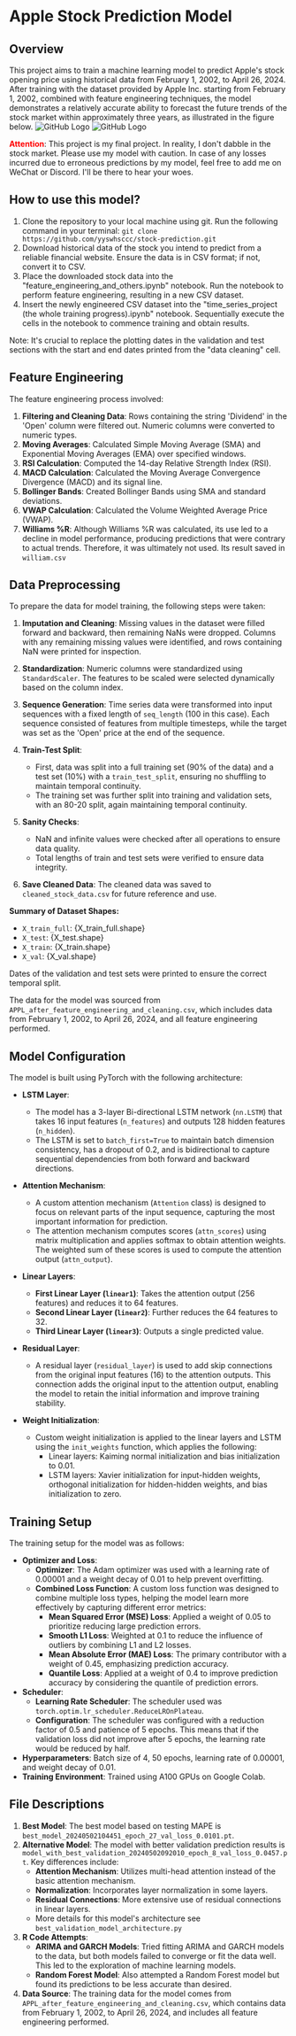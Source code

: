 # Apple Stock Prediction Model

## Overview

This project aims to train a machine learning model to predict Apple's stock opening price using historical data from February 1, 2002, to April 26, 2024. After training with the dataset provided by Apple Inc. starting from February 1, 2002, combined with feature engineering techniques, the model demonstrates a relatively accurate ability to forecast the future trends of the stock market within approximately three years, as illustrated in the figure below. 
![GitHub Logo](model_with_best_validation's_test.png)
![GitHub Logo](model_woth_best_validation's_validation.JPG)

**<span style="color:red">Attention</span>**: This project is my final project. In reality, I don't dabble in the stock market. Please use my model with caution. In case of any losses incurred due to erroneous predictions by my model, feel free to add me on WeChat or Discord. I'll be there to hear your woes.

## How to use this model?
1. Clone the repository to your local machine using git. Run the following command in your terminal:
`git clone https://github.com/yyswhsccc/stock-prediction.git`
2. Download historical data of the stock you intend to predict from a reliable financial website. Ensure the data is in CSV format; if not, convert it to CSV.
3. Place the downloaded stock data into the "feature_engineering_and_others.ipynb" notebook. Run the notebook to perform feature engineering, resulting in a new CSV dataset.
4. Insert the newly engineered CSV dataset into the "time_series_project (the whole training progress).ipynb" notebook. Sequentially execute the cells in the notebook to commence training and obtain results.

Note: It's crucial to replace the plotting dates in the validation and test sections with the start and end dates printed from the "data cleaning" cell.

## Feature Engineering

The feature engineering process involved:
1. **Filtering and Cleaning Data**: Rows containing the string 'Dividend' in the 'Open' column were filtered out. Numeric columns were converted to numeric types.
2. **Moving Averages**: Calculated Simple Moving Average (SMA) and Exponential Moving Averages (EMA) over specified windows.
3. **RSI Calculation**: Computed the 14-day Relative Strength Index (RSI).
4. **MACD Calculation**: Calculated the Moving Average Convergence Divergence (MACD) and its signal line.
5. **Bollinger Bands**: Created Bollinger Bands using SMA and standard deviations.
6. **VWAP Calculation**: Calculated the Volume Weighted Average Price (VWAP).
7. **Williams %R**: Although Williams %R was calculated, its use led to a decline in model performance, producing predictions that were contrary to actual trends. Therefore, it was ultimately not used. Its result saved in `william.csv` 

## Data Preprocessing

To prepare the data for model training, the following steps were taken:

1. **Imputation and Cleaning**: Missing values in the dataset were filled forward and backward, then remaining NaNs were dropped. Columns with any remaining missing values were identified, and rows containing NaN were printed for inspection.

2. **Standardization**: Numeric columns were standardized using `StandardScaler`. The features to be scaled were selected dynamically based on the column index.

3. **Sequence Generation**: Time series data were transformed into input sequences with a fixed length of `seq_length` (100 in this case). Each sequence consisted of features from multiple timesteps, while the target was set as the 'Open' price at the end of the sequence.

4. **Train-Test Split**: 
   - First, data was split into a full training set (90% of the data) and a test set (10%) with a `train_test_split`, ensuring no shuffling to maintain temporal continuity.
   - The training set was further split into training and validation sets, with an 80-20 split, again maintaining temporal continuity.

5. **Sanity Checks**: 
   - NaN and infinite values were checked after all operations to ensure data quality.
   - Total lengths of train and test sets were verified to ensure data integrity.

6. **Save Cleaned Data**: The cleaned data was saved to `cleaned_stock_data.csv` for future reference and use.

**Summary of Dataset Shapes:**
- `X_train_full`: {X_train_full.shape}
- `X_test`: {X_test.shape}
- `X_train`: {X_train.shape}
- `X_val`: {X_val.shape}

Dates of the validation and test sets were printed to ensure the correct temporal split.

The data for the model was sourced from `APPL_after_feature_engineering_and_cleaning.csv`, which includes data from February 1, 2002, to April 26, 2024, and all feature engineering performed.

## Model Configuration

The model is built using PyTorch with the following architecture:

- **LSTM Layer**: 
  - The model has a 3-layer Bi-directional LSTM network (`nn.LSTM`) that takes 16 input features (`n_features`) and outputs 128 hidden features (`n_hidden`). 
  - The LSTM is set to `batch_first=True` to maintain batch dimension consistency, has a dropout of 0.2, and is bidirectional to capture sequential dependencies from both forward and backward directions.

- **Attention Mechanism**:
  - A custom attention mechanism (`Attention` class) is designed to focus on relevant parts of the input sequence, capturing the most important information for prediction. 
  - The attention mechanism computes scores (`attn_scores`) using matrix multiplication and applies softmax to obtain attention weights. The weighted sum of these scores is used to compute the attention output (`attn_output`).

- **Linear Layers**:
  - **First Linear Layer (`linear1`)**: Takes the attention output (256 features) and reduces it to 64 features.
  - **Second Linear Layer (`linear2`)**: Further reduces the 64 features to 32.
  - **Third Linear Layer (`linear3`)**: Outputs a single predicted value.

- **Residual Layer**: 
  - A residual layer (`residual_layer`) is used to add skip connections from the original input features (16) to the attention outputs. This connection adds the original input to the attention output, enabling the model to retain the initial information and improve training stability.

- **Weight Initialization**:
  - Custom weight initialization is applied to the linear layers and LSTM using the `init_weights` function, which applies the following:
    - Linear layers: Kaiming normal initialization and bias initialization to 0.01.
    - LSTM layers: Xavier initialization for input-hidden weights, orthogonal initialization for hidden-hidden weights, and bias initialization to zero.

## Training Setup

The training setup for the model was as follows:

- **Optimizer and Loss**: 
  - **Optimizer**: The Adam optimizer was used with a learning rate of 0.00001 and a weight decay of 0.01 to help prevent overfitting.
  - **Combined Loss Function**: A custom loss function was designed to combine multiple loss types, helping the model learn more effectively by capturing different error metrics:
    - **Mean Squared Error (MSE) Loss**: Applied a weight of 0.05 to prioritize reducing large prediction errors.
    - **Smooth L1 Loss**: Weighted at 0.1 to reduce the influence of outliers by combining L1 and L2 losses.
    - **Mean Absolute Error (MAE) Loss**: The primary contributor with a weight of 0.45, emphasizing prediction accuracy.
    - **Quantile Loss**: Applied at a weight of 0.4 to improve prediction accuracy by considering the quantile of prediction errors.
- **Scheduler**:
  - **Learning Rate Scheduler**: The scheduler used was `torch.optim.lr_scheduler.ReduceLROnPlateau`.
  - **Configuration**: The scheduler was configured with a reduction factor of 0.5 and patience of 5 epochs. This means that if the validation loss did not improve after 5 epochs, the learning rate would be reduced by half.
- **Hyperparameters**: Batch size of 4, 50 epochs, learning rate of 0.00001, and weight decay of 0.01.
- **Training Environment**: Trained using A100 GPUs on Google Colab.

## File Descriptions

1. **Best Model**: The best model based on testing MAPE is `best_model_20240502104451_epoch_27_val_loss_0.0101.pt`.
2. **Alternative Model**: The model with better validation prediction results is `model_with_best_validation_20240502092010_epoch_8_val_loss_0.0457.pt`. Key differences include:
   - **Attention Mechanism**: Utilizes multi-head attention instead of the basic attention mechanism.
   - **Normalization**: Incorporates layer normalization in some layers.
   - **Residual Connections**: More extensive use of residual connections in linear layers.
   - More details for this model's architecture see `best_validation_model_architecture.py`
3. **R Code Attempts**: 
   - **ARIMA and GARCH Models**: Tried fitting ARIMA and GARCH models to the data, but both models failed to converge or fit the data well. This led to the exploration of machine learning models.
   - **Random Forest Model**: Also attempted a Random Forest model but found its predictions to be less accurate than desired.
4. **Data Source**: The training data for the model comes from `APPL_after_feature_engineering_and_cleaning.csv`, which contains data from February 1, 2002, to April 26, 2024, and includes all feature engineering performed.
